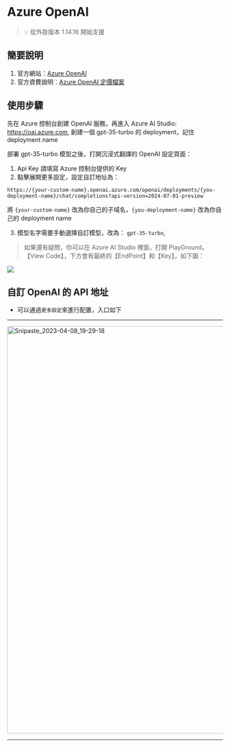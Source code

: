 # Azure OpenAI

> 💡 從外掛版本 1.14.16 開始支援

## 簡要說明

1. 官方網站：[Azure OpenAI](https://learn.microsoft.com/zh-cn/azure/cognitive-services/openai/chatgpt-quickstart?tabs=command-line&pivots=rest-api/)
2. 官方資費說明：[Azure OpenAI 定價檔案](https://azure.microsoft.com/zh-cn/pricing/details/cognitive-services/openai-service/#pricing)

## 使用步驟

先在 Azure 控制台創建 OpenAI 服務，再進入 Azure AI Studio: https://oai.azure.com, 創建一個 gpt-35-turbo 的 deployment，記住 deployment name

部署 gpt-35-turbo 模型之後，打開沉浸式翻譯的 OpenAI 設定頁面：

1. Api Key 請填寫 Azure 控制台提供的 Key
2. 點擊展開更多設定，設定自訂地址為：

`https://{your-custom-name}.openai.azure.com/openai/deployments/{you-deployment-name}/chat/completions?api-version=2024-07-01-preview`

將 `{your-custom-name}` 改為你自己的子域名，`{you-deployment-name}` 改為你自己的 deployment name

3. 模型名字需要手動選擇自訂模型，改為： `gpt-35-turbo`,

> 如果還有疑問，你可以在 Azure AI Studio 裡面，打開 PlayGround，【View Code】，下方會有最終的【EndPoint】和【Key】，如下圖：

![](https://s.immersivetranslate.com/static/official-static/assets/docs/doc-assets/azure-openai-key.jpg)

## 自訂 OpenAI 的 API 地址

- 可以通過`更多設定`來進行配置，入口如下

---

<img width="951" alt="Snipaste_2023-04-08_19-29-18" src="https://user-images.githubusercontent.com/5794691/230718739-ff661ce3-04af-4391-8efc-9a5a1c8374b0.png"/>

---